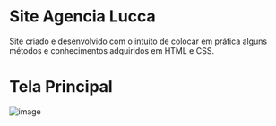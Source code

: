 # Site Agencia Lucca

Site criado e desenvolvido com o intuito de colocar em prática alguns métodos e conhecimentos adquiridos em HTML e CSS.

# Tela Principal

![image](https://user-images.githubusercontent.com/96501443/163623117-a0eb3daf-1842-450a-b47a-55483accb7b7.png)



